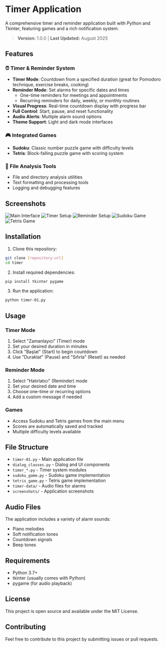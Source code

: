 # Timer Application

A comprehensive timer and reminder application built with Python and Tkinter, featuring games and a rich notification system.

> **Version:** 1.0.0 | **Last Updated:** August 2025

## Features

### ⏰ Timer & Reminder System
- **Timer Mode**: Countdown from a specified duration (great for Pomodoro technique, exercise breaks, cooking)
- **Reminder Mode**: Set alarms for specific dates and times
  - One-time reminders for meetings and appointments
  - Recurring reminders for daily, weekly, or monthly routines
- **Visual Progress**: Real-time countdown display with progress bar
- **Full Control**: Start, pause, and reset functionality
- **Audio Alerts**: Multiple alarm sound options
- **Theme Support**: Light and dark mode interfaces

### 🎮 Integrated Games
- **Sudoku**: Classic number puzzle game with difficulty levels
- **Tetris**: Block-falling puzzle game with scoring system

### 📁 File Analysis Tools
- File and directory analysis utilities
- Text formatting and processing tools
- Logging and debugging features

## Screenshots

![Main Interface](screenshots/ana-ekran.png)
![Timer Setup](screenshots/yeni-zamanlayici.png)
![Reminder Setup](screenshots/yeni-hatirlatici.png)
![Sudoku Game](screenshots/sudoku.png)
![Tetris Game](screenshots/tetris.png)

## Installation

1. Clone this repository:
```bash
git clone [repository-url]
cd timer
```

2. Install required dependencies:
```bash
pip install tkinter pygame
```

3. Run the application:
```bash
python timer-01.py
```

## Usage

### Timer Mode
1. Select "Zamanlayıcı" (Timer) mode
2. Set your desired duration in minutes
3. Click "Başlat" (Start) to begin countdown
4. Use "Duraklat" (Pause) and "Sıfırla" (Reset) as needed

### Reminder Mode
1. Select "Hatırlatıcı" (Reminder) mode
2. Set your desired date and time
3. Choose one-time or recurring options
4. Add a custom message if needed

### Games
- Access Sudoku and Tetris games from the main menu
- Scores are automatically saved and tracked
- Multiple difficulty levels available

## File Structure

- `timer-01.py` - Main application file
- `dialog_classes.py` - Dialog and UI components
- `timer_*.py` - Timer system modules
- `sudoku_game.py` - Sudoku game implementation
- `tetris_game.py` - Tetris game implementation
- `timer-data/` - Audio files for alarms
- `screenshots/` - Application screenshots

## Audio Files

The application includes a variety of alarm sounds:
- Piano melodies
- Soft notification tones
- Countdown signals
- Beep tones

## Requirements

- Python 3.7+
- tkinter (usually comes with Python)
- pygame (for audio playback)

## License

This project is open source and available under the MIT License.

## Contributing

Feel free to contribute to this project by submitting issues or pull requests.
